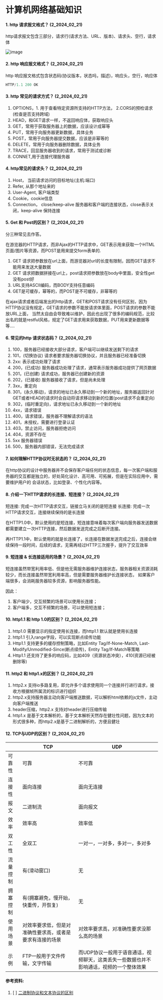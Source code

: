 # 计算机网络基础知识

#### 1. http 请求报文格式？ (2_2024_02_21)
http请求报文包含三部分，请求行(请求方法、URL、版本)、请求头、空行，请求体



![image](https://github.com/Luozujian/architect/assets/27532970/27d26b3d-49f8-4986-9835-320e8d57e331)


#### 2. http 响应报文格式？ (2_2024_02_21)
http 响应报文格式包含状态码(协议版本，状态吗，描述)，响应头，空行，响应体


```c++
HTTP/1.1 200 OK
```

#### 3. http 常见的请求方式？ (2_2024_02_21)
1. OPTIONS，1. 用于查看特定资源所支持的HTTP方法， 2.CORS的预检请求(检查是否支持跨域)
2. HEAD，和GET请求一样，不返回响应体，获取响应头
3. GET，常用于获取服务器上的数据，应该设计成幂等
4. PUT，常用于向服务器更新数据，具体业务
5. POST，常用于向服务器提交数据，应该是非幂等的
6. DELETE，常用于向服务器删除数据，具体业务
7. TRACE，回显服务器收到的请求，常用于测试或诊断
8. CONNET,用于连接代理服务器

#### 4. http常见的请求头？ (2_2024_02_21)
1. Host， 当前请求访问的目标地址(主机:端口)
2. Refer, 从那个地址来的
3. User-Agent, 客户端类型
4. Cookie，cookie信息
5. Connection， close/keep-alive 服务器和客户端的连接状态，close表示关闭，keep-alive 保持连接

#### 5.  Get 和 Post的区别？ (2_2024_02_21)
分三种常见去作答。

在游览器的HTTP请求，而非Ajax的HTTP请求中，GET表示用来获取一个HTML页面/图片等资源，而POST是用来提交form表单的.

1. GET 请求把参数放在url上面，而游览器对url的长度有限制，因而GET请求不能用来发送大量数据
2. GET 请求把数据拼接在url上，post请求把参数放在body中里面，安全性get没有post好
3. URL支持ASCII编码，而BODY支持任意编码
4. GET是可缓存，幂等的，而POST是不可缓存，非幂等的

在ajax请求或者后端发出的http请求，GET和POST请求没有任何区别，因为HTTP协议没有规定，GET请求的参数不能放请求体里面，POST请求的参数不能放URL上面，
当然太自由会导致难以维护，因此也出现了很多的编码规范，比较出名的就是restful风格，规定了GET请求用来获取数据，PUT用来更新数据等等....

#### 6. 常见的http 请求状态码？  (2_2024_02_21)
1. 100，服务器已经接收大部分请求，客户端可以继续发送剩下的请求
2. 101，(切换协议) 请求者要求服务器切换协议，并且服务器已经准备切换
3. 2xx: 表示成功处理了请求
4. 200，(已成功) 服务器成功处理了请求，通常表示服务器成功提供了网页数据
5. 201，(已创建) 请求成功，服务器已创建新的资源
6. 202，(已接收) 服务器接收了请求，但是尚未处理
7. 3xx，重定向
8. 301，(永久移动)，请求的地址已永久移动到一个新的地址，服务器返回针对GET或者HEAD的请求时会自动将请求移动到新的位置(post请求不会重定向)
9. 302，(临时重定向)，请求地址已永久移动到一个新的地址
10. 4xx，请求错误
11. 400，请求错误，服务器不理解请求的语法
12. 401，未授权，需要进行登录认证
13. 403，禁止访问，服务器拒绝访问
14. 404，资源不存在
15. 5xx 服务器错误
16. 500，服务器内部错误，无法完成请求

#### 7. 如何理解HTTP协议时无状态的？  (2_2024_02_21)
在http协议的设计中服务器并不会保存客户端任何的状态信息，每一次客户端和服务器的交互都是独立的，好处简化设计、高可用、可拓展，但是在实际应用中，需要维护用户的
会话状态，比如登录、个性化内容等。

#### 8. 介绍一下HTTP请求的长连接、短连接？  (2_2024_02_21)
短连接: 完成一次HTTP请求交互，链接立马关闭的是短连接
长连接: 完成一次HTTP请求交互，连接继续保持的是长连接

在HTTP1.0中，默认使用的是短连接，短连接意味着每次客户端向服务器发送数据都需要建立一次HTTP连接，然后数据发送完成之后断开连接。

再HTTP1.1中，默认使用的就是长连接了，长连接在数据发送完成之后，连接会继续保持一段时间，后续的请求，无需再经过HTTP三次握手，提升了交互效率

#### 9. 短连接 & 长连接适用的场景？ (2_2024_02_21)
短连接虽然带宽利用率低、但是他无需服务器维护连接状态，服务器相关资源消耗较少，而长连接虽然带宽利用率高，但是需要服务器维护长连接状态，
如果客户端很多，会消耗服务器较多资源，影响服务器性能。

因此：
1. 客户端少，交互频繁的场景可以使用长连接；
2. 客户端多，交互不频繁的场景，可以使用短连接；


#### 10. http1.1 和 http 1.0的区别？  (2_2024_02_21)
1. http1.0 需要显示的指定使用长连接，而http1.1 默认就是使用长连接
2. http1.1 引入range字段，可以实现断点续传功能
3. Http1.1 支持更多的缓存控制策略，比如Entity Tag/If-None-Match, Last-Modify/Unmodified-Since(断点续传)，Entity Tag/If-Match等策略
4. Http1.1 还支持了更多的响应码，比如409（资源状态冲突），410(资源已经被删除等)

#### 11. http2 和 http1.x的区别？  (2_2024_02_21)
1. http2.x 支持io多路复用，即允许多个请求使用同一个连接并行进行请求，接收方根据帧所属流的标识进行组织
2. http2.x支持服务器主动向客户端推送数据，可以解析html依赖的js文件，主动向客户端推送
3. header压缩，http2.x 支持对header进行压缩传输
4. http1.x 是基于文本解析的，基于文本解析天然存在健壮性问题，因为文本的形式很多种，而http2.x是基于二进制解析的，方便且健壮


#### 12. TCP与UDP的区别？  (2_2024_02_21)

|        | TCP     | UDP  |
|  ----  | ----    |----  |
| 可靠性  | 可靠     |不可靠 |
| 连接性  | 面向连接  |面向无连接 |
| 报文  | 二进制流  |面向报文 |
| 效率  | 效率高  |效率低 |
| 双工性  | 全双工  |一对一，一对多，多对一，多对多 |
| 流量控制  | 有(滑动窗口)  |无 |
| 拥塞控制  | 有(拥塞避免，慢开始，快重传，开恢复)  |无 |
| 使用场景  | 对效率要求低，但是对准确性要求高，或者是要求有连接的场景  |对效率要求高，对准确性要求没那么高的场景 |
| 示例  | FTP一般用于文件传输，文字传输 | 而UDP协议一般用于语音通话，视频聊天，这类丢失一些数据也并不影响通话，视频的一个整体效果 |











#### 参考资料:
1. [ ] [二进制协议和文本协议的区别](https://blog.csdn.net/qq_40771473/article/details/106003171)
